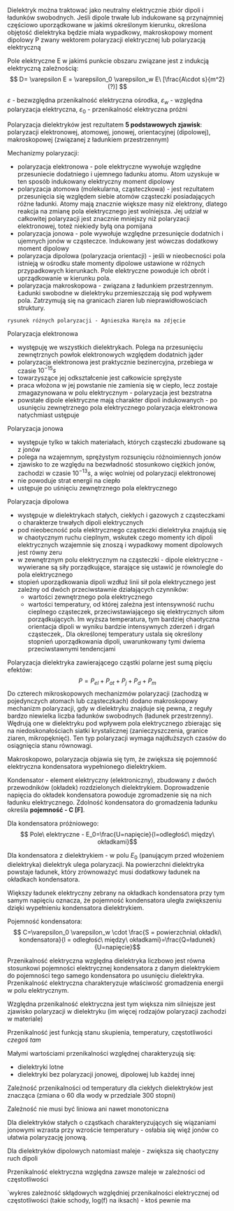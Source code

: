 Dielektryk można traktować jako neutralny elektrycznie zbiór dipoli i ładunków swobodnych. Jeśli dipole trwałe lub indukowane są przynajmniej częściowo uporządkowane w jakimś określonym kierunku, określona objętość dielektryka będzie miała wypadkowy, makroskopowy moment dipolowy P zwany wektorem polaryzacji elektrycznej lub polaryzacją elektryczną

Pole elektryczne E w jakimś punkcie obszaru związane jest z indukcją elektryczną zależnością:
$$ D= \varepsilon E = \varepsilon_0 \varepsilon_w E\ [\frac{A\cdot s}{m^2} (?)] $$

$\varepsilon$ - bezwzględna przenikalność elektryczna ośrodka, $\varepsilon_w$ - względna polaryzacja elektryczna, $\varepsilon_0$ - przenikalność elektryczna próżni

Polaryzacja dielektryków jest rezultatem **5 podstawowych zjawisk**: polaryzacji elektronowej, atomowej, jonowej, orientacyjnej (dipolowej), makroskopowej (związanej z ładunkiem przestrzennym)

Mechanizmy polaryzacji:

- polaryzacja elektronowa - pole elektryczne wywołuje względne przesuniecie dodatniego i ujemnego ładunku atomu. Atom uzyskuje w ten sposób indukowany elektryczny moment dipolowy
- polaryzacja atomowa (molekularna, cząsteczkowa) - jest rezultatem przesunięcia się względem siebie atomów cząsteczki posiadających różne ładunki. Atomy mają znacznie większe masy niż elektrony, dlatego reakcja na zmianę pola elektrycznego jest wolniejsza. Jej udział w całkowitej polaryzacji jest znacznie mniejszy niż polaryzacji elektronowej, toteż niekiedy byłą ona pomijana
- polaryzacja jonowa - pole wywołuje względne przesunięcie dodatnich i ujemnych jonów w cząsteczce. Indukowany jest wówczas dodatkowy moment dipolowy
- polaryzacja dipolowa (polaryzacja orientacji) - jeśli w nieobecności pola istnieją w ośrodku stałe momenty dipolowe ustawione w różnych przypadkowych kierunkach. Pole elektryczne powoduje ich obrót i uprządkowanie w kierunku pola.
- polaryzacja makroskopowa - związana z ładunkiem przestrzennym. Ładunki swobodne w dielektryku przemieszczają się pod wpływem pola. Zatrzymują się na granicach ziaren lub nieprawidłowościach struktury.

`rysunek różnych polaryzacji - Agnieszka Haręża ma zdjęcie`

Polaryzacja elektronowa

- występuję we wszystkich dielektrykach. Polega na przesunięciu zewnętrznych powłok elektronowych względem dodatnich jąder
- polaryzacja elektronowa jest praktycznie bezinercyjna, przebiega w czasie $10^{-15}s$
- towarzyszące jej odkształcenie jest całkowicie sprężyste
- praca włożona w jej powstanie nie zamienia się w ciepło, lecz zostaje zmagazynowana w polu elektrycznym - polaryzacja jest bezstratna
- powstałe dipole elektryczne mają charakter dipoli indukowanych - po usunięciu zewnętrznego pola elektrycznego polaryzacja elektronowa natychmiast ustępuje

Polaryzacja jonowa

- występuje tylko w takich materiałach, których cząsteczki zbudowane są z jonów
- polega na wzajemnym, sprężystym rozsunięciu różnoimiennych jonów
- zjawisko to ze względu na bezwładność stosunkowo ciężkich jonów, zachodzi w czasie $10^{-13} s$, a więc wolniej od polaryzacji elektronowej
- nie powoduje strat energii na ciepło
- ustępuje po uśnięciu zewnętrznego pola elektrycznego

Polaryzacja dipolowa

- występuje w dielektrykach stałych, ciekłych i gazowych z cząsteczkami o charakterze trwałych dipoli elektrycznych
- pod nieobecność pola elektrycznego cząsteczki dielektryka znajdują się w chaotycznym ruchu cieplnym, wskutek czego momenty ich dipoli elektrycznych wzajemnie się znoszą i wypadkowy moment dipolowych jest równy zeru
- w zewnętrznym polu elektrycznym na cząsteczki - dipole elektryczne - wywierane są siły porządkujące, starające się ustawić je równolegle do pola elektrycznego
- stopień uporządkowania dipoli wzdłuż linii sił pola elektrycznego jest zależny od dwóch przeciwstawnie działających czynników:
	- wartości zewnętrznego pola elektrycznego
	- wartości temperatury, od której zależna jest intensywność ruchu cieplnego cząsteczek, przeciwstawiającego się elektrycznych siłom porządkujących. Im wyższa temperatura, tym bardziej chaotyczna orientacja dipoli w wyniku bardzie intensywnych zderzeń i drgań cząsteczek,. Dla określonej temperatury ustala się określony stopnień uporządkowania dipoli, uwarunkowany tymi dwiema przeciwstawnymi tendencjami

Polaryzacja dielektryka zawierającego cząstki polarne jest sumą pięciu efektów:
$$P=P_{el}+P_{at}+P_j+P_d+P_m$$
Do czterech mikroskopowych mechanizmów polaryzacji (zachodzą w pojedynczych atomach lub cząsteczkach) dodano makroskopowy mechanizm polaryzacji, gdy w dielektryku znajduje się pewna, z reguły bardzo niewielka liczba ładunków swobodnych (ładunek przestrzenny). Wędrują one w dielektryku pod wpływem pola elektrycznego zbierając się na niedoskonałościach siatki krystalicznej (zanieczyszczenia, granice ziaren, mikropęknięć). Ten typ polaryzacji wymaga najdłuższych czasów do osiągnięcia stanu równowagi.

Makroskopowo, polaryzacja objawia się tym, że zwiększa się pojemność elektryczna kondensatora wypełnionego dielektrykiem. 

Kondensator - element elektryczny (elektroniczny), zbudowany z dwóch przewodników (okładek) rozdzielonych dielektrykiem. Doprowadzenie napięcia do okładek kondensatora powoduje zgromadzenie się na nich ładunku elektrycznego. Zdolność kondensatora do gromadzenia ładunku określa **pojemność - C \[F]**.

Dla kondensatora próżniowego:
$$ Pole\ elektryczne - E_0=\frac{U=napięcie}{l=odległość\ między\ okładkami}$$

Dla kondensatora z dielektrykiem - w polu $E_0$ (panującym przed włożeniem dielektryka) dielektryk ulega polaryzacji. Na powierzchni dielektryka powstaje ładunek, który zrównoważyć musi dodatkowy ładunek na okładkach kondensatora.

Większy ładunek elektryczny zebrany na okładkach kondensatora przy tym samym napięciu oznacza, że pojemność kondensatora uległa zwiększeniu dzięki wypełnieniu kondensatora dielektrykiem.

Pojemność kondensatora:
$$ C=\varepsilon_0 \varepsilon_w \cdot \frac{S = powierzchnia\ okładki\ kondensatora}{l = odległość\ między\ okładkami}=\frac{Q=ładunek}{U=napięcie}$$

Przenikalność elektryczna względna dielektryka liczbowo jest równa stosunkowi pojemności elektrycznej kondensatora z danym dielektrykiem do pojemności tego samego kondensatora po usunięciu dielektryka. Przenikalność elektryczna charakteryzuje właściwość gromadzenia energii w polu elektrycznym.

Względna przenikalność elektryczna jest tym większa nim silniejsze jest zjawisko polaryzacji w dielektryku (im więcej rodzajów polaryzacji zachodzi w materiale)

Przenikalność jest funkcją stanu skupienia, temperatury, częstotliwości *czegoś tam*

Małymi wartościami przenikalności względnej charakteryzują się:

- dielektryki lotne
- dielektryki bez polaryzacji jonowej, dipolowej lub każdej innej

Zależność przenikalności od temperatury dla ciekłych dielektryków jest znacząca (zmiana o 60 dla wody w przedziale 300 stopni)

Zależność nie musi być liniowa ani nawet monotoniczna

Dla dielektryków stałych o cząstkach charakteryzujących się wiązaniami jonowymi wzrasta przy wzroście temperatury - osłabia się więź jonów co ułatwia polaryzację jonową. 

Dla dielektryków dipolowych natomiast maleje - zwiększa się chaotyczny ruch dipoli

Przenikalność elektryczna względna zawsze maleje w zależności od częstotliwości

`wykres zależność skłądowych względniej przenikalności elektrycznej od częstotliwości (takie schody, log(f) na iksach) - ktoś pewnie ma

